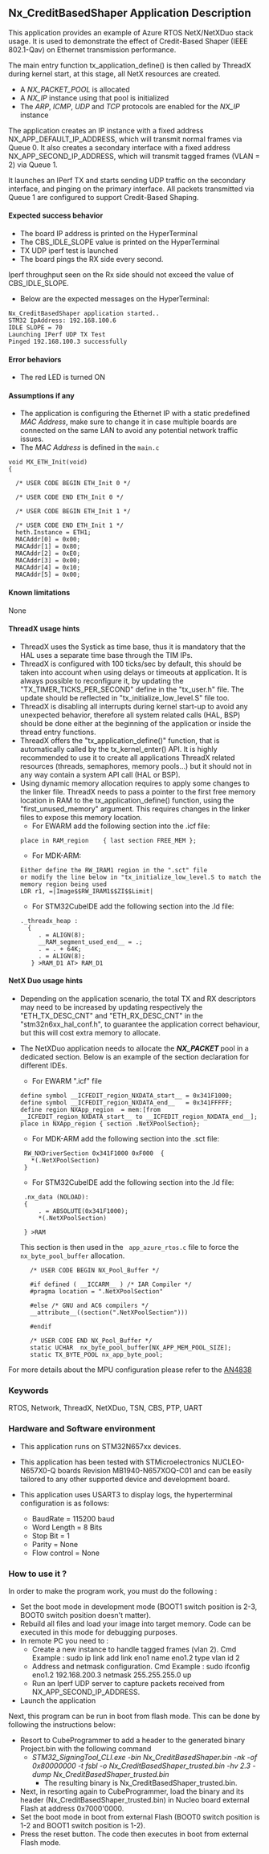 ##  <b>Nx_CreditBasedShaper Application Description</b>

This application provides an example of Azure RTOS NetX/NetXDuo stack usage.
It is used to demonstrate the effect of Credit-Based Shaper (IEEE 802.1-Qav) on Ethernet transmission performance.

The main entry function tx_application_define() is then called by ThreadX during kernel start, at this stage, all NetX resources are created.

 + A <i> NX_PACKET_POOL </i> is allocated
 + A <i>NX_IP</i> instance using that pool is initialized
 + The <i>ARP</i>, <i>ICMP</i>, <i>UDP</i> and <i>TCP</i> protocols are enabled for the <i>NX_IP</i> instance

The application creates an IP instance with a fixed address NX_APP_DEFAULT_IP_ADDRESS, which will transmit normal frames via Queue 0.
It also creates a secondary interface with a fixed address NX_APP_SECOND_IP_ADDRESS, which will transmit tagged frames (VLAN = 2) via Queue 1.

It launches an IPerf TX and starts sending UDP traffic on the secondary interface, and pinging on the primary interface.
All packets transmitted via Queue 1 are configured to support Credit-Based Shaping.

####  <b>Expected success behavior</b>

 + The board IP address is printed on the HyperTerminal
 + The CBS_IDLE_SLOPE value is printed on the HyperTerminal
 + TX UDP iperf test is launched
 + The board pings the RX side every second.

Iperf throughput seen on the Rx side should not exceed the value of CBS_IDLE_SLOPE.

 + Below are the expected messages on the HyperTerminal:
 ```
Nx_CreditBasedShaper application started..
STM32 IpAddress: 192.168.100.6
IDLE SLOPE = 70
Launching IPerf UDP TX Test
Pinged 192.168.100.3 successfully
```

#### <b>Error behaviors</b>

+ The red LED is turned ON


#### <b>Assumptions if any</b>

- The application is configuring the Ethernet IP with a static predefined <i>MAC Address</i>, make sure to change it in case multiple boards are connected on the same LAN to avoid any potential network traffic issues.
- The <i>MAC Address</i> is defined in the `main.c`

```
void MX_ETH_Init(void)
{

  /* USER CODE BEGIN ETH_Init 0 */

  /* USER CODE END ETH_Init 0 */

  /* USER CODE BEGIN ETH_Init 1 */

  /* USER CODE END ETH_Init 1 */
  heth.Instance = ETH1;
  MACAddr[0] = 0x00;
  MACAddr[1] = 0x80;
  MACAddr[2] = 0xE0;
  MACAddr[3] = 0x00;
  MACAddr[4] = 0x10;
  MACAddr[5] = 0x00;
```
#### <b>Known limitations</b>
None

#### <b>ThreadX usage hints</b>

 - ThreadX uses the Systick as time base, thus it is mandatory that the HAL uses a separate time base through the TIM IPs.
 - ThreadX is configured with 100 ticks/sec by default, this should be taken into account when using delays or timeouts at application. It is always possible to reconfigure it, by updating the "TX_TIMER_TICKS_PER_SECOND" define in the "tx_user.h" file. The update should be reflected in "tx_initialize_low_level.S" file too.
 - ThreadX is disabling all interrupts during kernel start-up to avoid any unexpected behavior, therefore all system related calls (HAL, BSP) should be done either at the beginning of the application or inside the thread entry functions.
 - ThreadX offers the "tx_application_define()" function, that is automatically called by the tx_kernel_enter() API.
   It is highly recommended to use it to create all applications ThreadX related resources (threads, semaphores, memory pools...)  but it should not in any way contain a system API call (HAL or BSP).
 - Using dynamic memory allocation requires to apply some changes to the linker file.
   ThreadX needs to pass a pointer to the first free memory location in RAM to the tx_application_define() function,
   using the "first_unused_memory" argument.
   This requires changes in the linker files to expose this memory location.
    + For EWARM add the following section into the .icf file:
     ```
     place in RAM_region    { last section FREE_MEM };
     ```
    + For MDK-ARM:
    ```
    Either define the RW_IRAM1 region in the ".sct" file
    or modify the line below in "tx_initialize_low_level.S to match the memory region being used
    LDR r1, =|Image$$RW_IRAM1$$ZI$$Limit|
    ```
    + For STM32CubeIDE add the following section into the .ld file:
    ```
    ._threadx_heap :
      {
         . = ALIGN(8);
         __RAM_segment_used_end__ = .;
         . = . + 64K;
         . = ALIGN(8);
       } >RAM_D1 AT> RAM_D1
    ```

#### <b>NetX Duo usage hints</b>

- Depending on the application scenario, the total TX and RX descriptors may need to be increased by updating respectively  the "ETH_TX_DESC_CNT" and "ETH_RX_DESC_CNT" in the "stm32n6xx_hal_conf.h", to guarantee the application correct behaviour, but this will cost extra memory to allocate.
- The NetXDuo application needs to allocate the <b> <i> NX_PACKET </i> </b> pool in a dedicated section.
Below is an example of the section declaration for different IDEs.
   + For EWARM ".icf" file
   ```
   define symbol __ICFEDIT_region_NXDATA_start__ = 0x341F1000;
   define symbol __ICFEDIT_region_NXDATA_end__   = 0x341FFFFF;
   define region NXApp_region  = mem:[from __ICFEDIT_region_NXDATA_start__ to __ICFEDIT_region_NXDATA_end__];
   place in NXApp_region { section .NetXPoolSection};
   ```

   + For MDK-ARM add the following section into the .sct file:
   ```
    RW_NXDriverSection 0x341F1000 0xF000  {
      *(.NetXPoolSection)
    }
  ```
  
   + For STM32CubeIDE add the following section into the .ld file:
   ```
    .nx_data (NOLOAD):
    {
        . = ABSOLUTE(0x341F1000);
        *(.NetXPoolSection)

    } >RAM
   ```
  This section is then used in the <code> app_azure_rtos.c</code> file to force the <code>nx_byte_pool_buffer</code> allocation.

```
      /* USER CODE BEGIN NX_Pool_Buffer */

      #if defined ( __ICCARM__ ) /* IAR Compiler */
      #pragma location = ".NetXPoolSection"

      #else /* GNU and AC6 compilers */
      __attribute__((section(".NetXPoolSection")))

      #endif

      /* USER CODE END NX_Pool_Buffer */
      static UCHAR  nx_byte_pool_buffer[NX_APP_MEM_POOL_SIZE];
      static TX_BYTE_POOL nx_app_byte_pool;
  ```
For more details about the MPU configuration please refer to the [AN4838](https://www.st.com/resource/en/application_note/dm00272912-managing-memory-protection-unit-in-stm32-mcus-stmicroelectronics.pdf)

### <b>Keywords</b>

RTOS, Network, ThreadX, NetXDuo, TSN, CBS, PTP, UART

### <b>Hardware and Software environment</b>

  - This application runs on STM32N657xx devices.
  - This application has been tested with STMicroelectronics NUCLEO-N657X0-Q boards Revision MB1940-N657XOQ-C01 and can be easily tailored to any other supported device and development board.

  - This application uses USART3 to display logs, the hyperterminal configuration is as follows:
      - BaudRate = 115200 baud
      - Word Length = 8 Bits
      - Stop Bit = 1
      - Parity = None
      - Flow control = None

### <b>How to use it ?</b>

In order to make the program work, you must do the following :

 - Set the boot mode in development mode (BOOT1 switch position is 2-3, BOOT0 switch position doesn't matter).
 - Rebuild all files and load your image into target memory. Code can be executed in this mode for debugging purposes.
 - In remote PC you need to :
   + Create a new instance to handle tagged frames (vlan 2).
     Cmd Example : sudo ip link add link eno1 name eno1.2 type vlan id 2
   + Address and netmask configuration.
     Cmd Example : sudo ifconfig eno1.2 192.168.200.3 netmask 255.255.255.0 up
   + Run an Iperf UDP server to capture packets received from NX_APP_SECOND_IP_ADDRESS.
 - Launch the application

Next, this program can be run in boot from flash mode. This can be done by following the instructions below:

 - Resort to CubeProgrammer to add a header to the generated binary Project.bin with the following command
   - *STM32_SigningTool_CLI.exe -bin Nx_CreditBasedShaper.bin -nk -of 0x80000000 -t fsbl -o Nx_CreditBasedShaper_trusted.bin -hv 2.3 -dump Nx_CreditBasedShaper_trusted.bin*
       - The resulting binary is Nx_CreditBasedShaper_trusted.bin.
 - Next, in resorting again to CubeProgrammer, load the binary and its header (Nx_CreditBasedShaper_trusted.bin) in Nucleo board external Flash at address 0x7000'0000.
 - Set the boot mode in boot from external Flash (BOOT0 switch position is 1-2 and BOOT1 switch position is 1-2).
 - Press the reset button. The code then executes in boot from external Flash mode.





